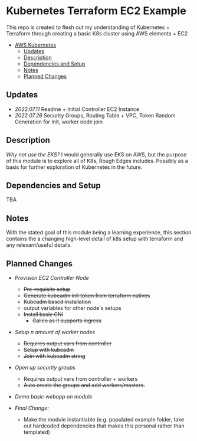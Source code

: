 # Kubernetes Terraform EC2 Example

This repo is created to flesh out my understanding of Kubernetes + Terraform through creating a basic K8s cluster using AWS elements + EC2

<!-- TOC -->

- [AWS Kubernetes](#aws-kubernetes)
  - [Updates](#updates)
  - [Description](#description)
  - [Dependencies and Setup](#dependencies-and-setup)
  - [Notes](#notes)
  - [Planned Changes](#planned-changes)

<!-- /TOC -->

## Updates

- *2022.07.11* Readme + Initial Controller EC2 Instance
- *2022.07.26* Security Groups, Routing Table + VPC, Token Random Generation for Init, worker node join

## Description

*Why not use the EKS?*
I would generally use EKS on AWS, but the purpose of this module is to explore all of K8s, Rough Edges includes. Possibly as a basis for further exploration of Kubernetes in the future.

## Dependencies and Setup
TBA
## Notes

With the stated goal of this module being a learning experience, this section contains the a changing high-level detail of k8s setup with terraform and any relevant/useful details.

## Planned Changes

- *Provision EC2 Controller Node*
  - ~~Pre-requisite setup~~
  - ~~Generate kubeadm init token from terraform natives~~
  - ~~Kubeadm based installation~~
  - output variables for other node's setups
  - ~~Install basic CNI~~
    - ~~Calico as it supports ingress~~
- *Setup n amount of worker nodes*
  - ~~Requires output vars from controller~~
  - ~~Setup with kubeadm~~
  - ~~Join with kubeadm string~~
- *Open up security groups*
  - Requires output vars from controller + workers
  - ~~Auto create the groups and add workers/masters.~~

- *Demo basic webapp on module*
- *Final Change:*
  - Make the module instantiable (e.g. populated example folder, take out hardcoded dependencies that makes this personal rather than templated)